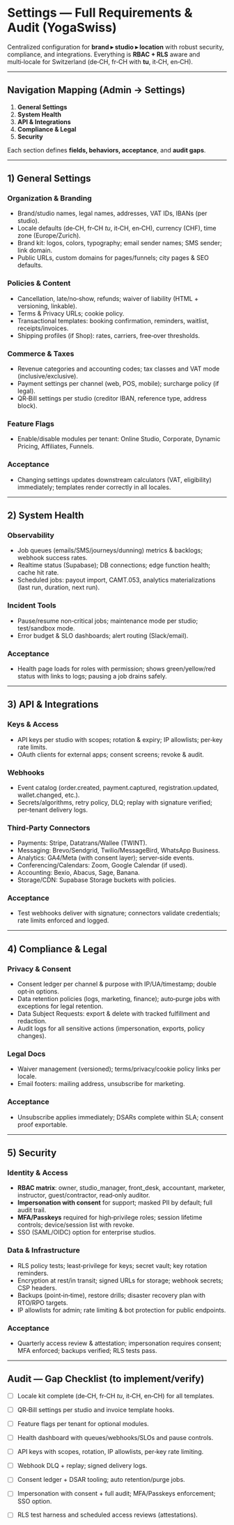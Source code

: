 # Settings — Full Requirements & Audit (YogaSwiss)

Centralized configuration for **brand ▸ studio ▸ location** with robust security, compliance, and integrations. Everything is **RBAC + RLS** aware and multi‑locale for Switzerland (de‑CH, fr‑CH with **tu**, it‑CH, en‑CH).

---

## Navigation Mapping (Admin → Settings)
1. **General Settings**
2. **System Health**
3. **API & Integrations**
4. **Compliance & Legal**
5. **Security**

Each section defines **fields, behaviors, acceptance**, and **audit gaps**.

---

## 1) General Settings

### Organization & Branding
- Brand/studio names, legal names, addresses, VAT IDs, IBANs (per studio).
- Locale defaults (de‑CH, fr‑CH _tu_, it‑CH, en‑CH), currency (CHF), time zone (Europe/Zurich).
- Brand kit: logos, colors, typography; email sender names; SMS sender; link domain.
- Public URLs, custom domains for pages/funnels; city pages & SEO defaults.

### Policies & Content
- Cancellation, late/no‑show, refunds; waiver of liability (HTML + versioning, linkable).
- Terms & Privacy URLs; cookie policy.
- Transactional templates: booking confirmation, reminders, waitlist, receipts/invoices.
- Shipping profiles (if Shop): rates, carriers, free‑over thresholds.

### Commerce & Taxes
- Revenue categories and accounting codes; tax classes and VAT mode (inclusive/exclusive).
- Payment settings per channel (web, POS, mobile); surcharge policy (if legal).
- QR‑Bill settings per studio (creditor IBAN, reference type, address block).

### Feature Flags
- Enable/disable modules per tenant: Online Studio, Corporate, Dynamic Pricing, Affiliates, Funnels.

### Acceptance
- Changing settings updates downstream calculators (VAT, eligibility) immediately; templates render correctly in all locales.

---

## 2) System Health

### Observability
- Job queues (emails/SMS/journeys/dunning) metrics & backlogs; webhook success rates.
- Realtime status (Supabase); DB connections; edge function health; cache hit rate.
- Scheduled jobs: payout import, CAMT.053, analytics materializations (last run, duration, next run).

### Incident Tools
- Pause/resume non‑critical jobs; maintenance mode per studio; test/sandbox mode.
- Error budget & SLO dashboards; alert routing (Slack/email).

### Acceptance
- Health page loads for roles with permission; shows green/yellow/red status with links to logs; pausing a job drains safely.

---

## 3) API & Integrations

### Keys & Access
- API keys per studio with scopes; rotation & expiry; IP allowlists; per‑key rate limits.
- OAuth clients for external apps; consent screens; revoke & audit.

### Webhooks
- Event catalog (order.created, payment.captured, registration.updated, wallet.changed, etc.).
- Secrets/algorithms, retry policy, DLQ; replay with signature verified; per‑tenant delivery logs.

### Third‑Party Connectors
- Payments: Stripe, Datatrans/Wallee (TWINT).
- Messaging: Brevo/Sendgrid, Twilio/MessageBird, WhatsApp Business.
- Analytics: GA4/Meta (with consent layer); server‑side events.
- Conferencing/Calendars: Zoom, Google Calendar (if used).
- Accounting: Bexio, Abacus, Sage, Banana.
- Storage/CDN: Supabase Storage buckets with policies.

### Acceptance
- Test webhooks deliver with signature; connectors validate credentials; rate limits enforced and logged.

---

## 4) Compliance & Legal

### Privacy & Consent
- Consent ledger per channel & purpose with IP/UA/timestamp; double opt‑in options.
- Data retention policies (logs, marketing, finance); auto‑purge jobs with exceptions for legal retention.
- Data Subject Requests: export & delete with tracked fulfillment and redaction.
- Audit logs for all sensitive actions (impersonation, exports, policy changes).

### Legal Docs
- Waiver management (versioned); terms/privacy/cookie policy links per locale.
- Email footers: mailing address, unsubscribe for marketing.

### Acceptance
- Unsubscribe applies immediately; DSARs complete within SLA; consent proof exportable.

---

## 5) Security

### Identity & Access
- **RBAC matrix**: owner, studio_manager, front_desk, accountant, marketer, instructor, guest/contractor, read‑only auditor.
- **Impersonation with consent** for support; masked PII by default; full audit trail.
- **MFA/Passkeys** required for high‑privilege roles; session lifetime controls; device/session list with revoke.
- SSO (SAML/OIDC) option for enterprise studios.

### Data & Infrastructure
- RLS policy tests; least‑privilege for keys; secret vault; key rotation reminders.
- Encryption at rest/in transit; signed URLs for storage; webhook secrets; CSP headers.
- Backups (point‑in‑time), restore drills; disaster recovery plan with RTO/RPO targets.
- IP allowlists for admin; rate limiting & bot protection for public endpoints.

### Acceptance
- Quarterly access review & attestation; impersonation requires consent; MFA enforced; backups verified; RLS tests pass.

---

## Audit — Gap Checklist (to implement/verify)
- [ ] Locale kit complete (de‑CH, fr‑CH *tu*, it‑CH, en‑CH) for all templates.  
- [ ] QR‑Bill settings per studio and invoice template hooks.  
- [ ] Feature flags per tenant for optional modules.  
- [ ] Health dashboard with queues/webhooks/SLOs and pause controls.  
- [ ] API keys with scopes, rotation, IP allowlists, per‑key rate limiting.  
- [ ] Webhook DLQ + replay; signed delivery logs.  
- [ ] Consent ledger + DSAR tooling; auto retention/purge jobs.  
- [ ] Impersonation with consent + full audit; MFA/Passkeys enforcement; SSO option.  
- [ ] RLS test harness and scheduled access reviews (attestations).  

